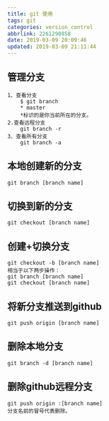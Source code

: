 ```yaml
---
title: git 使用
tags: git
categories: version_control
abbrlink: 2261290858
date: 2019-03-09 20:09:46
updated: 2019-03-09 21:11:44
---
```

   ## 管理分支
    1、查看分支
        $ git branch
        * master
        *标识的是你当前所在的分支。
    2.查看远程分支
        git branch -r
    3、查看所有分支
        git branch -a
   ## 本地创建新的分支
    git branch [branch name]

   ## 切换到新的分支
    git checkout [branch name]
   ## 创建+切换分支
    git checkout -b [branch name]
    相当于以下两步操作：
    git branch [branch name]
    git checkout [branch name]
   ## 将新分支推送到github
    git push origin [branch name]
   ## 删除本地分支
    git branch -d [branch name]
   ## 删除github远程分支
    git push origin :[branch name]
    分支名前的冒号代表删除。
